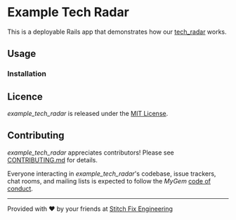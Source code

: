 # Example Tech Radar

This is a deployable Rails app that demonstrates how our [tech_radar](https://github.com/stitchfix/tech_radar) works.

## Usage

### Installation


## Licence

*example_tech_radar* is released under the [MIT License](http://www.opensource.org/licenses/MIT).

## Contributing

*example_tech_radar* appreciates contributors!  Please see [CONTRIBUTING.md](CONTRIBUTING.md) for details.

Everyone interacting in *example_tech_radar*'s codebase, issue trackers, chat rooms, and mailing lists is expected to follow the *MyGem* [code of conduct](CODE_OF_CONDUCT.md).

---

Provided with :heart: by your friends at [Stitch Fix Engineering](http://multithreaded.stitchfix.com/)
